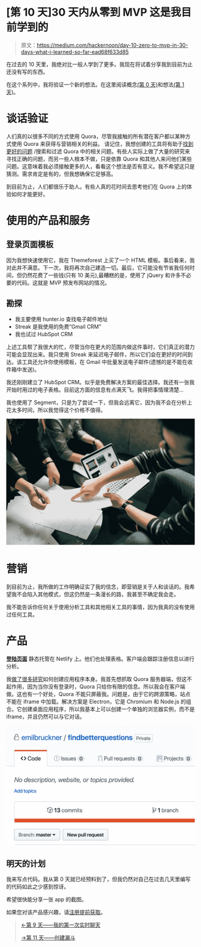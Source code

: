 # [第 10 天]30 天内从零到 MVP 这是我目前学到的

> 原文：<https://medium.com/hackernoon/day-10-zero-to-mvp-in-30-days-what-i-learned-so-far-ead68f633d85>

在过去的 10 天里，我绝对比一般人学到了更多。我现在将试着分享我到目前为止还没有写的东西。

在这个系列中，我将验证一个新的想法。在这里阅读概念[(第 0 天)](/@EmilBruckner/day-0-zero-to-mvp-in-30-days-what-its-all-about-c39215a531f7)和想法[(第 1 天)](https://hackernoon.com/day-1-zero-to-mvp-in-30-days-idea-plan-69db96f62b3f)。

# 谈话验证

人们真的以很多不同的方式使用 Quora，尽管我接触的所有潜在客户都以某种方式使用 Quora 来获得与营销相关的利益。
请记住，我想创建的工具将有助于[找到更好的问题](https://findbetterquestions.com/) /搜索和过滤 Quora 中的相关问题。有些人实际上做了大量的研究来寻找正确的问题，而另一些人根本不做，只是依靠 Quora 和其他人来问他们某些问题。这意味着我必须接触更多的人，看看这个想法是否有意义。我不希望这只是猜测。需求肯定是有的，但我想确保它足够高。

到目前为止，人们都很乐于助人。有些人真的花时间去思考他们在 Quora 上的体验如何才能更好。

# 使用的产品和服务

## 登录页面模板

因为我想快速使用它，我在 Themeforest 上买了一个 HTML 模板。事后看来，我对此并不满意。下一次，我将再次自己建造一切。最后，它可能没有节省我任何时间，但仍然花费了一些钱(只有 10 美元),最糟糕的是，使用了 jQuery 和许多不必要的代码。这就是 MVP 预发布网站的情况。

## 勘探

*   我主要使用 hunter.io 查找电子邮件地址
*   Streak 是我使用的免费“Gmail CRM”
*   我也试过 HubSpot CRM

上述工具帮了我很大的忙，尽管当你在更大的范围内做这件事时，它们真正的潜力可能会显现出来。我只使用 Streak 来延迟电子邮件，所以它们会在更好的时间到达。该工具还允许你使用模板，在 Gmail 中批量发送电子邮件(遗憾的是不能在收件箱中发送)。

我还刚刚建立了 HubSpot CRM。似乎是免费解决方案的最佳选择。我还有一张我开始时用过的电子表格。目前这方面的信息有点满天飞。我得把事情理清楚…

我也使用了 Segment，只是为了尝试一下，但我会远离它，因为我不会在分析上花太多时间，所以我觉得这个价格不值得。

![](img/a371193d744d603a426a8d9fd3c1b57e.png)

# 营销

到目前为止，我所做的工作明确证实了我的信念，即营销是关于人和谈话的。我希望我不会陷入其他模式，但这仍然是一条漫长的路，我甚至不确定我会走。

我不能告诉你任何关于使用分析工具和其他相关工具的事情，因为我真的没有使用过任何工具。

# 产品

[**登陆页面**](https://findbetterquestions.com/) 静态托管在 Netlify 上。他们也处理表格。客户端会跟踪注册信息以进行分析。

我[做了很多研究](https://hackernoon.com/day-3-zero-to-mvp-in-30-days-first-doubts-pivot-1fae3d7f19c8)如何创建应用程序本身。我首先想抓取 Quora 服务器端，但这不起作用，因为当你没有登录时，Quora 只给你有限的信息。所以我会在客户端做。这也有一个好处，Quora 不能只屏蔽我。问题是，由于它的跨源策略，站点不能在 iframe 中加载。解决方案是 Electron，它是 Chromium 和 Node.js 的组合。它创建桌面应用程序，所以我基本上可以创建一个单独的浏览器实例，而不是 iframe，并且仍然可以与它对话。

![](img/b7875747af1ab5d0976a9d0d5f69139f.png)

## 明天的计划

我来写点代码。我从第 0 天就已经预料到了，但我仍然对自己在过去几天里编写的代码如此之少感到惊讶。

希望很快能分享一张 app 的截图。

如果您对该产品感兴趣，请[注册提前获取](https://findbetterquestions.com/)。

> [←第 9 天——我的第一次实时聊天](https://hackernoon.com/day-9-zero-to-mvp-in-30-days-my-first-live-chat-3a16fa02f4c1)
> 
> [→第 11 天——创建漏斗](/@EmilBruckner/day-11-zero-to-mvp-in-30-days-creating-a-funnel-b8fd1e2908a)
